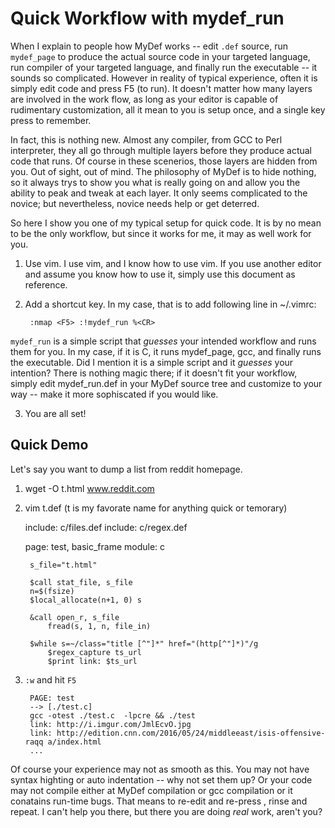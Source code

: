 # Quick Workflow with mydef_run

When I explain to people how MyDef works -- edit `.def` source, run `mydef_page` to produce the actual source code in your targeted language, run compiler of your targeted language, and finally run the executable -- it sounds so complicated. However in reality of typical experience, often it is simply edit code and press F5 (to run). It doesn't matter how many layers are involved in the work flow, as long as your editor is capable of rudimentary customization, all it mean to you is setup once, and a single key press to remember.

In fact, this is nothing new. Almost any compiler, from GCC to Perl interpreter, they all go through multiple layers before they produce actual code that runs. Of course in these scenerios, those layers are hidden from you. Out of sight, out of mind. The philosophy of MyDef is to hide nothing, so it always trys to show you what is really going on and allow you the ability to peak and tweak at each layer. It only seems complicated to the novice; but nevertheless, novice needs help or get deterred.

So here I show you one of my typical setup for quick code. It is by no mean to be the only workflow, but since it works for me, it may as well work for you.

1. Use vim. 
I use vim, and I know how to use vim. If you use another editor and assume you know how to use it, simply use this document as reference.

2. Add a shortcut key.
In my case, that is to add following line in ~/.vimrc:

        :nmap <F5> :!mydef_run %<CR>

`mydef_run` is a simple script that *guesses* your intended workflow and runs them for you. In my case, if it is C, it runs mydef_page, gcc, and finally runs the executable. Did I mention it is a simple script and it *guesses* your intention? There is nothing magic there; if it doesn't fit your workflow, simply edit mydef_run.def in your MyDef source tree and customize to your way -- make it more sophiscated if you would like.

3. You are all set!

## Quick Demo

Let's say you want to dump a list from reddit homepage.

1. wget -O t.html www.reddit.com

2. vim t.def (t is my favorate name for anything quick or temorary)

    include: c/files.def
    include: c/regex.def

    page: test, basic_frame
        module: c

        s_file="t.html"

        $call stat_file, s_file
        n=$(fsize)
        $local_allocate(n+1, 0) s

        &call open_r, s_file
            fread(s, 1, n, file_in)

        $while s=~/class="title [^"]*" href="(http[^"]*)"/g
            $regex_capture ts_url
            $print link: $ts_url

3. `:w` and hit `F5`

        PAGE: test
        --> [./test.c]
        gcc -otest ./test.c  -lpcre && ./test
        link: http://i.imgur.com/JmlEcvO.jpg
        link: http://edition.cnn.com/2016/05/24/middleeast/isis-offensive-raqq a/index.html
        ...

Of course your experience may not as smooth as this. You may not have syntax highting or auto indentation -- why not set them up? Or your code may not compile either at MyDef compilation or gcc compilation or it conatains run-time bugs. That means to re-edit and re-press <F5>, rinse and repeat. I can't help you there, but there you are doing *real* work, aren't you?

